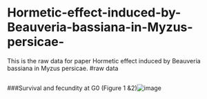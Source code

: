 # Hormetic-effect-induced-by-Beauveria-bassiana-in-Myzus-persicae-
This is the raw data for paper Hormetic effect induced by Beauveria bassiana in Myzus persicae.
#raw data
##
###Survival and fecundity at G0 (Figure 1 &2)![image](https://github.com/xigu2/Hormetic-effect-induced-by-Beauveria-bassiana-in-Myzus-persicae-/assets/159393705/13cea818-250b-44b5-8839-61b6538ea144)
